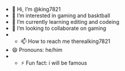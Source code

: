 - 👋 Hi, I’m @king7821
- 👀 I’m interested in gaming and basktball
- 🌱 I’m currently learning editing and codeing
- 💞️ I’m looking to collaborate on gaming
- - 📫 How to reach me therealking7821
- 😄 Pronouns: he/him
 - - ⚡ Fun fact: i will be famous

<!---
Mr48735/Mr48735 is a ✨ special ✨ repository because its `README.md` (this file) appears on your GitHub profile.
You can click the Preview link to take a look at your changes.
--->
